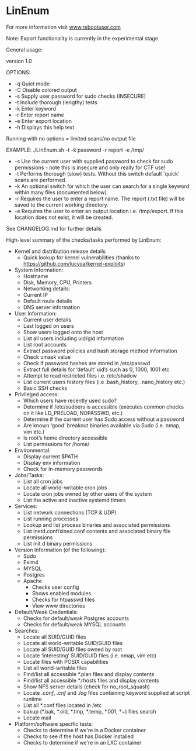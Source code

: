 # LinEnum
For more information visit www.rebootuser.com

Note: Export functionality is currently in the experimental stage.

General usage:

version 1.0

OPTIONS:
* -q	Quiet mode
* -C	Disable colored output
* -s 	Supply user password for sudo checks (INSECURE)
* -t	Include thorough (lengthy) tests
* -k	Enter keyword
* -r	Enter report name
* -e	Enter export location
* -h	Displays this help text

Running with no options = limited scans/no output file

EXAMPLE:
    ./LinEnum.sh -t -k password -r report -e /tmp/

* -s Use the current user with supplied password to check for sudo permissions - note this is insecure and only really for CTF use!
* -t Performs thorough (slow) tests. Without this switch default 'quick' scans are performed.
* -k An optional switch for which the user can search for a single keyword within many files (documented below).
* -r Requires the user to enter a report name. The report (.txt file) will be saved to the current working directory.
* -e Requires the user to enter an output location i.e. /tmp/export. If this location does not exist, it will be created.

See CHANGELOG.md for further details

High-level summary of the checks/tasks performed by LinEnum:

* Kernel and distribution release details
  * Quick lookup for kernel vulnerabilities (thanks to https://github.com/lucyoa/kernel-exploits)
* System Information:
  * Hostname
  * Disk, Memory, CPU, Printers
  * Networking details:
  * Current IP
  * Default route details
  * DNS server information
* User Information:
  * Current user details
  * Last logged on users
  * Show users logged onto the host
  * List all users including uid/gid information
  * List root accounts
  * Extract password policies and hash storage method information
  * Check umask value
  * Check if password hashes are stored in /etc/passwd
  * Extract full details for ‘default’ uid’s such as 0, 1000, 1001 etc
  * Attempt to read restricted files i.e. /etc/shadow
  * List current users history files (i.e .bash_history, .nano_history etc.)
  * Basic SSH checks
* Privileged access:
  * Which users have recently used sudo?
  * Determine if /etc/sudoers is accessible (executes common checks on it like LD_PRELOAD, NOPASSWD, etc.)
  * Determine if the current user has Sudo access without a password
  * Are known ‘good’ breakout binaries available via Sudo (i.e. nmap, vim etc.)
  * Is root’s home directory accessible
  * List permissions for /home/
* Environmental:
  * Display current $PATH
  * Display env information
  * Check for in-memory passwords
* Jobs/Tasks:
  * List all cron jobs
  * Locate all world-writable cron jobs
  * Locate cron jobs owned by other users of the system
  * List the active and inactive systemd timers
* Services:
  * List network connections (TCP & UDP)
  * List running processes
  * Lookup and list process binaries and associated permissions
  * List inetd.conf/xined.conf contents and associated binary file permissions
  * List init.d binary permissions
* Version Information (of the following):
  * Sudo
  * Exim4
  * MYSQL
  * Postgres
  * Apache
    * Checks user config
    * Shows enabled modules
    * Checks for htpasswd files
    * View www directories
* Default/Weak Credentials:
  * Checks for default/weak Postgres accounts
  * Checks for default/weak MYSQL accounts
* Searches:
  * Locate all SUID/GUID files
  * Locate all world-writable SUID/GUID files
  * Locate all SUID/GUID files owned by root
  * Locate ‘interesting’ SUID/GUID files (i.e. nmap, vim etc)
  * Locate files with POSIX capabilities
  * List all world-writable files
  * Find/list all accessible *.plan files and display contents
  * Find/list all accessible *.rhosts files and display contents
  * Show NFS server details (check for no_root_squash)
  * Locate *.conf*, *.cnf* and *.log* files containing keyword supplied at script runtime
  * List all *.conf files located in /etc
  * bakup (*.bak, *.old, *.tmp, *.temp, *.001, *~) files search
  * Locate mail
* Platform/software specific tests:
  * Checks to determine if we're in a Docker container
  * Checks to see if the host has Docker installed
  * Checks to determine if we're in an LXC container
